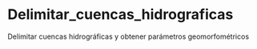 # Delimitar_cuencas_hidrograficas
Delimitar cuencas hidrográficas y obtener parámetros geomorfométricos
